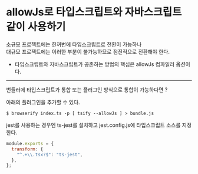 # allowJs로 타입스크립트와 자바스크립트 같이 사용하기

소규모 프로젝트에는 한꺼번에 타입스크립트로 전환이 가능하나
</br>
대규모 프로젝트에는 이러한 부분이 불가능하므로 점진적으로 전환해야 한다.

- 타입스크립트와 자바스크립트가 공존하는 방법의 핵심은 allowJs 컴파일러 옵션이다.

---

번들러에 타입스크립트가 통합 또는 플러그인 방식으로 통합이 가능하다면 ?

아래의 플러그인을 추가할 수 있다.

```
$ browserify index.ts -p [ tsify --allowJs ] > bundle.js
```

jest를 사용하는 경우엔 ts-jest를 설치하고 jest.config.js에 타입스크립트 소스를 지정한다.

```js
module.exports = {
  transform: {
    "^.+\\.tsx?$": "ts-jest",
  },
};
```
